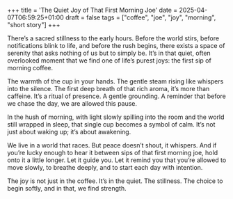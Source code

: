 +++
title = 'The Quiet Joy of That First Morning Joe'
date = 2025-04-07T06:59:25+01:00
draft = false
tags = ["coffee", "joe", "joy", "morning", "short story"]
+++

There’s a sacred stillness to the early hours. Before the world stirs, before notifications blink to life, and before the rush begins, there exists a space of serenity that asks nothing of us but to simply be. It’s in that quiet, often overlooked moment that we find one of life’s purest joys: the first sip of morning coffee.

The warmth of the cup in your hands. The gentle steam rising like whispers into the silence. The first deep breath of that rich aroma, it’s more than caffeine. It’s a ritual of presence. A gentle grounding. A reminder that before we chase the day, we are allowed this pause.

In the hush of morning, with light slowly spilling into the room and the world still wrapped in sleep, that single cup becomes a symbol of calm. It’s not just about waking up; it’s about awakening.

We live in a world that races. But peace doesn’t shout, it whispers. And if you’re lucky enough to hear it between sips of that first morning joe, hold onto it a little longer. Let it guide you. Let it remind you that you’re allowed to move slowly, to breathe deeply, and to start each day with intention.

The joy is not just in the coffee. It’s in the quiet. The stillness. The choice to begin softly, and in that, we find strength.